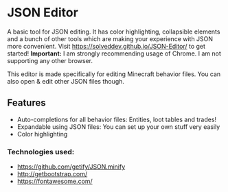 # JSON Editor
A basic tool for JSON editing. It has color highlighting, collapsible elements and a bunch of other tools which are making your experience with JSON more convenient.
Visit https://solveddev.github.io/JSON-Editor/ to get started!
**Important:** I am strongly recommending usage of Chrome. I am not supporting any other browser.

This editor is made specifically for editing Minecraft behavior files. You can also open & edit other JSON files though.


## Features
 - Auto-completions for all behavior files: Entities, loot tables and trades!
 - Expandable using JSON files: You can set up your own stuff very easily
 - Color highlighting


### Technologies used:
- https://github.com/getify/JSON.minify
- http://getbootstrap.com/
- https://fontawesome.com/
